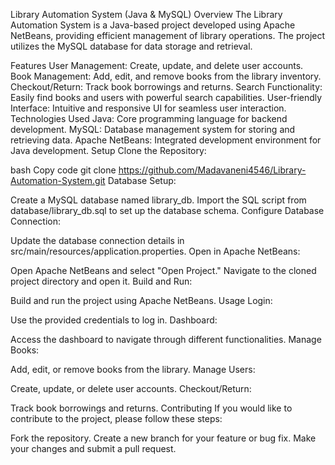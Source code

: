 Library Automation System (Java & MySQL)
Overview
The Library Automation System is a Java-based project developed using Apache NetBeans, providing efficient management of library operations. The project utilizes the MySQL database for data storage and retrieval.

Features
User Management: Create, update, and delete user accounts.
Book Management: Add, edit, and remove books from the library inventory.
Checkout/Return: Track book borrowings and returns.
Search Functionality: Easily find books and users with powerful search capabilities.
User-friendly Interface: Intuitive and responsive UI for seamless user interaction.
Technologies Used
Java: Core programming language for backend development.
MySQL: Database management system for storing and retrieving data.
Apache NetBeans: Integrated development environment for Java development.
Setup
Clone the Repository:

bash
Copy code
git clone https://github.com/Madavaneni4546/Library-Automation-System.git
Database Setup:

Create a MySQL database named library_db.
Import the SQL script from database/library_db.sql to set up the database schema.
Configure Database Connection:

Update the database connection details in src/main/resources/application.properties.
Open in Apache NetBeans:

Open Apache NetBeans and select "Open Project."
Navigate to the cloned project directory and open it.
Build and Run:

Build and run the project using Apache NetBeans.
Usage
Login:

Use the provided credentials to log in.
Dashboard:

Access the dashboard to navigate through different functionalities.
Manage Books:

Add, edit, or remove books from the library.
Manage Users:

Create, update, or delete user accounts.
Checkout/Return:

Track book borrowings and returns.
Contributing
If you would like to contribute to the project, please follow these steps:

Fork the repository.
Create a new branch for your feature or bug fix.
Make your changes and submit a pull request.
